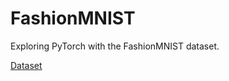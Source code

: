 # FashionMNIST
Exploring PyTorch with the FashionMNIST dataset. 

[Dataset](https://www.kaggle.com/zalando-research/fashionmnist)
